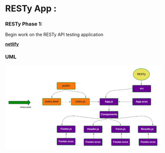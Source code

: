 # RESTy App :

### RESTy Phase 1:

Begin work on the RESTy API testing application

**[netlify](https://angry-noyce-215171.netlify.app/)**

### UML

![](imgs/resty-UML.png)
